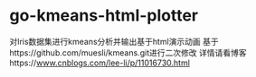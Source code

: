 # go-kmeans-html-plotter
对lris数据集进行kmeans分析并输出基于html演示动画
基于https://github.com/muesli/kmeans.git进行二次修改
详情请看博客https://www.cnblogs.com/lee-li/p/11016730.html

